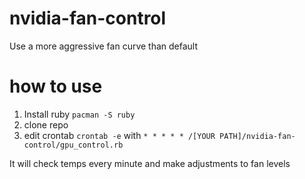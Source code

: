# nvidia-fan-control

Use a more aggressive fan curve than default

# how to use

1. Install ruby `pacman -S ruby`
2. clone repo
3. edit crontab `crontab -e` with `* * * * * /[YOUR PATH]/nvidia-fan-control/gpu_control.rb`

It will check temps every minute and make adjustments to fan levels
